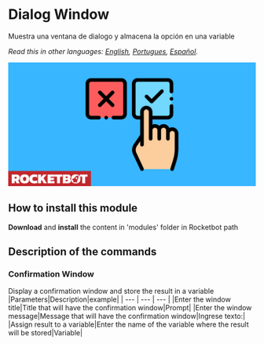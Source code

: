 # Dialog Window
  
Muestra una ventana de dialogo y almacena la opción en una variable  

*Read this in other languages: [English](Manual_dialog_.md), [Portugues](Manual_dialog_.pr.md), [Español](Manual_dialog_.es.md).*
  
![banner](imgs/Banner_dialog_.png)
## How to install this module
  
__Download__ and __install__ the content in 'modules' folder in Rocketbot path  



## Description of the commands

### Confirmation Window
  
Display a confirmation window and store the result in a variable
|Parameters|Description|example|
| --- | --- | --- |
|Enter the window title|Title that will have the confirmation window|Prompt|
|Enter the window message|Message that will have the confirmation window|Ingrese texto:|
|Assign result to a variable|Enter the name of the variable where the result will be stored|Variable|
